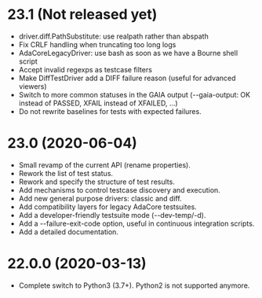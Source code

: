 23.1 (Not released yet)
=======================

* driver.diff.PathSubstitute: use realpath rather than abspath
* Fix CRLF handling when truncating too long logs
* AdaCoreLegacyDriver: use bash as soon as we have a Bourne shell script
* Accept invalid regexps as testcase filters
* Make DiffTestDriver add a DIFF failure reason (useful for advanced viewers)
* Switch to more common statuses in the GAIA output (--gaia-output: OK instead
  of PASSED, XFAIL instead of XFAILED, ...)
* Do not rewrite baselines for tests with expected failures.

23.0 (2020-06-04)
=================

* Small revamp of the current API (rename properties).
* Rework the list of test status.
* Rework and specify the structure of test results.
* Add mechanisms to control testcase discovery and execution.
* Add new general purpose drivers: classic and diff.
* Add compatibility layers for legacy AdaCore testsuites.
* Add a developer-friendly testsuite mode (--dev-temp/-d).
* Add a --failure-exit-code option, useful in continuous integration scripts.
* Add a detailed documentation.

22.0.0 (2020-03-13)
===================

* Complete switch to Python3 (3.7+). Python2 is not supported anymore.
